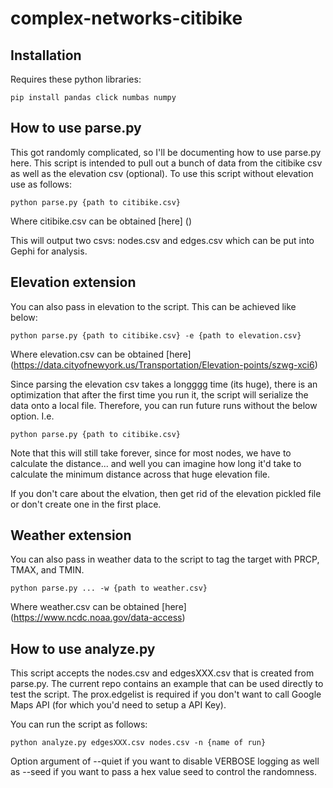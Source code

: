 # complex-networks-citibike

## Installation

Requires these python libraries:

```console
pip install pandas click numbas numpy
```

## How to use parse.py

This got randomly complicated, so I'll be documenting how to use parse.py here. This script is intended to pull out a
bunch of data from the citibike csv as well as the elevation csv (optional). To use this script without elevation use
as follows:

```console
python parse.py {path to citibike.csv}
```

Where citibike.csv can be obtained [here] ()

This will output two csvs: nodes.csv and edges.csv which can be put into Gephi for analysis.

## Elevation extension

You can also pass in elevation to the script. This can be achieved like below:

```console
python parse.py {path to citibike.csv} -e {path to elevation.csv}
```

Where elevation.csv can be obtained [here] (https://data.cityofnewyork.us/Transportation/Elevation-points/szwg-xci6)

Since parsing the elevation csv takes a longggg time (its huge), there is an optimization that after the first time you
run it, the script will serialize the data onto a local file. Therefore, you can run future runs without the below
option. I.e.

```console
python parse.py {path to citibike.csv}
```

Note that this will still take forever, since for most nodes, we have to calculate the distance... and well you can
imagine how long it'd take to calculate the minimum distance across that huge elevation file.

If you don't care about the elvation, then get rid of the elevation pickled file or don't create one in the first place.

## Weather extension

You can also pass in weather data to the script to tag the target with PRCP, TMAX, and TMIN.

```console
python parse.py ... -w {path to weather.csv}
```

Where weather.csv can be obtained [here] (https://www.ncdc.noaa.gov/data-access)


## How to use analyze.py

This script accepts the nodes.csv and edgesXXX.csv that is created from parse.py. The current repo contains an example
that can be used directly to test the script. The prox.edgelist is required if you don't want to call Google Maps API
(for which you'd need to setup a API Key).

You can run the script as follows:

```console
python analyze.py edgesXXX.csv nodes.csv -n {name of run}
```

Option argument of --quiet if you want to disable VERBOSE logging as well as --seed if you want to pass a hex value seed
to control the randomness.

